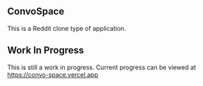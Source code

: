 ## ConvoSpace

This is a Reddit clone type of application.

## Work In Progress

This is still a work in progress. Current progress can be viewed at https://convo-space.vercel.app
